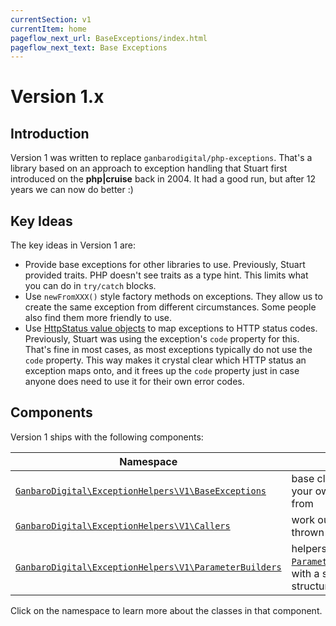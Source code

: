 ```yaml
---
currentSection: v1
currentItem: home
pageflow_next_url: BaseExceptions/index.html
pageflow_next_text: Base Exceptions
---
```


# Version 1.x

## Introduction

Version 1 was written to replace `ganbarodigital/php-exceptions`. That's a library based on an approach to exception handling that Stuart first introduced on the __php|cruise__ back in 2004. It had a good run, but after 12 years we can now do better :)

## Key Ideas

The key ideas in Version 1 are:

* Provide base exceptions for other libraries to use. Previously, Stuart provided traits. PHP doesn't see traits as a type hint. This limits what you can do in `try/catch` blocks.
* Use `newFromXXX()` style factory methods on exceptions. They allow us to create the same exception from different circumstances. Some people also find them more friendly to use.
* Use [HttpStatus value objects](http://ganbarodigital.github.io/php-http-status/HttpStatus.html) to map exceptions to HTTP status codes.  Previously, Stuart was using the exception's `code` property for this. That's fine in most cases, as most exceptions typically do not use the `code` property. This way makes it crystal clear which HTTP status an exception maps onto, and it frees up the `code` property just in case anyone does need to use it for their own error codes.

## Components

Version 1 ships with the following components:

Namespace | Purpose
----------|--------
[`GanbaroDigital\ExceptionHelpers\V1\BaseExceptions`](BaseExceptions/index.html) | base classes to build your own exceptions from
[`GanbaroDigital\ExceptionHelpers\V1\Callers`](Callers/index.html) | work out who has thrown an exception
[`GanbaroDigital\ExceptionHelpers\V1\ParameterBuilders`](ParameterBuilders/index.html) | helpers for building [`ParameterisedException`](BaseExceptions/ParameterisedException.html)s with a standard data structure

Click on the namespace to learn more about the classes in that component.
